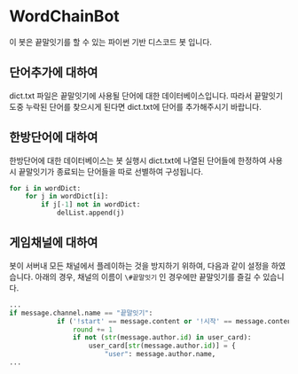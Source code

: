 # WordChainBot

이 봇은 끝말잇기를 할 수 있는 파이썬 기반 디스코드 봇 입니다.

## 단어추가에 대하여
dict.txt 파일은 끝말잇기에 사용될 단어에 대한 데이터베이스입니다.
따라서 끝말잇기 도중 누락된 단어를 찾으시게 된다면 dict.txt에 단어를 추가해주시기 바랍니다.

## 한방단어에 대하여
한방단어에 대한 데이터베이스는 봇 실행시 dict.txt에 나열된 단어들에 한정하여 사용시 끝말잇기가 종료되는 단어들을 따로 선별하여 구성됩니다.

```python
for i in wordDict:
    for j in wordDict[i]:
        if j[-1] not in wordDict:
            delList.append(j)
```

## 게임채널에 대하여
봇이 서버내 모든 채널에서 플레이하는 것을 방지하기 위하여, 다음과 같이 설정을 하였습니다.
아래의 경우, 채널의 이름이 `\#끝말잇기` 인 경우에만 끝말잇기를 즐길 수 있습니다.
```python
...
if message.channel.name == "끝말잇기":
            if ('!start' == message.content or '!시작' == message.content) and (not isPlaying):
                round += 1
                if not (str(message.author.id) in user_card):
                    user_card[str(message.author.id)] = {
                        "user": message.author.name,
...
```
